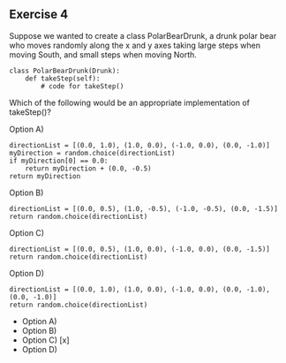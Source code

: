 ## Exercise 4

Suppose we wanted to create a class PolarBearDrunk, a drunk polar bear who moves randomly along the x and y axes taking large steps when moving South, and small steps when moving North.
```
class PolarBearDrunk(Drunk):
    def takeStep(self):
        # code for takeStep()
```
Which of the following would be an appropriate implementation of takeStep()?

Option A)

```
directionList = [(0.0, 1.0), (1.0, 0.0), (-1.0, 0.0), (0.0, -1.0)]
myDirection = random.choice(directionList)
if myDirection[0] == 0.0:
    return myDirection + (0.0, -0.5)
return myDirection
```

Option B)

```
directionList = [(0.0, 0.5), (1.0, -0.5), (-1.0, -0.5), (0.0, -1.5)]
return random.choice(directionList)
```

Option C)

```
directionList = [(0.0, 0.5), (1.0, 0.0), (-1.0, 0.0), (0.0, -1.5)]
return random.choice(directionList)
```

Option D)

```
directionList = [(0.0, 1.0), (1.0, 0.0), (-1.0, 0.0), (0.0, -1.0), (0.0, -1.0)]
return random.choice(directionList)
```

- Option A)
- Option B)
- Option C) [x]
- Option D)
